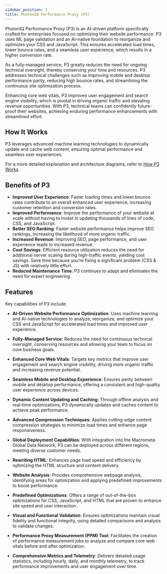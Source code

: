 ```yaml
---
sidebar_position: 1
title: PhotonIQ Performance Proxy (P3)
---
```


PhotonIQ Performance Proxy (P3) is an AI-driven platform specifically crafted for enterprises focused on optimizing their website performance. P3 uses ML page validation and an AI-native foundation to reorganize and optimizes your CSS and JavaScript. This ensures accelerated load times, lower bounce rates, and a seamless user experience, which results in a higher conversion rate.

As a fully-managed service, P3 greatly reduces the need for ongoing technical oversight, thereby conserving your time and resources. P3 addresses technical challenges such as improving mobile and desktop performance parity, reducing high bounce rates, and streamlining the continuous site optimization process.

Enhancing core web vitals, P3 improves user engagement and search engine visibility, which is pivotal in driving organic traffic and elevating revenue opportunities. With P3, technical teams can confidently future-proof their websites, achieving enduring performance enhancements with streamlined effort.

## How It Works

P3 leverages advanced machine learning technologies to dynamically update and cache web content, ensuring optimal performance and seamless user experiences.

For a more detailed explanation and architecture diagrams, refer to [How P3 Works](how-p3-works).

## Benefits of P3

- **Improved User Experience**: Faster loading times and lower bounce rates contribute to an overall enhanced user experience, increasing customer retention and conversion rates.
- **Improved Performance**: Improve the performance of your website at scale without having to invest in updating thousands of lines of code, CSS, and JavaScript.
- **Better SEO Ranking**: Faster website performance helps improve SEO rankings, increasing the likelihood of more organic traffic.
- **Increased Revenue**: Improving SEO, page performance, and user experience leads to increased revenue.
- **Cost Savings**: Efficient resource utilization reduces the need for additional server scaling during high-traffic events, yielding cost savings. Save time because you’re fixing a significant problem (CSS & JS) with relatively little effort.
- **Reduced Maintenance Time**: P3 continues to adapt and eliminates the need for expert engineering.

## Features​

Key capabilities of P3 include:

- **AI-Driven Website Performance Optimization**: Uses machine learning and AI-native technologies to analyze, reorganize, and optimize your CSS and JavaScript for accelerated load times and improved user experience.

- **Fully-Managed Service**: Reduces the need for continuous technical oversight, conserving resources and allowing your team to focus on core business goals.

- **Enhanced Core Web Vitals**: Targets key metrics that improve user engagement and search engine visibility, driving more organic traffic and increasing revenue potential.

- **Seamless Mobile and Desktop Experience**: Ensures parity between mobile and desktop performance, offering a consistent and high-quality user experience across devices.

- **Dynamic Content Updating and Caching**: Through offline analysis and real-time optimizations, P3 dynamically updates and caches content to achieve peak performance.

- **Advanced Compression Techniques**: Applies cutting-edge content compression strategies to minimize load times and enhance page responsiveness.

- **Global Deployment Capabilities**: With integration into the Macrometa Global Data Network, P3 can be deployed across different regions, meeting diverse customer needs.

- **Rewriting HTML**: Enhances page load speed and efficiency by optimizing the HTML structure and content delivery.

- **Website Analysis**: Provides comprehensive webpage analysis, identifying areas for optimization and applying predefined improvements to boost performance.

- **Predefined Optimizations**: Offers a range of out-of-the-box optimizations for CSS, JavaScript, and HTML that are proven to enhance site speed and user interaction.

- **Visual and Functional Validation**: Ensures optimizations maintain visual fidelity and functional integrity, using detailed comparisons and analysis to validate changes.

- **Performance Proxy Measurement (PPM) Tool**: Facilitates the creation of performance measurement jobs to analyze and compare core web vitals before and after optimization.

- **Comprehensive Metrics and Telemetry**: Delivers detailed usage statistics, including hourly, daily, and monthly telemetry, to track performance improvements and user engagement over time.

